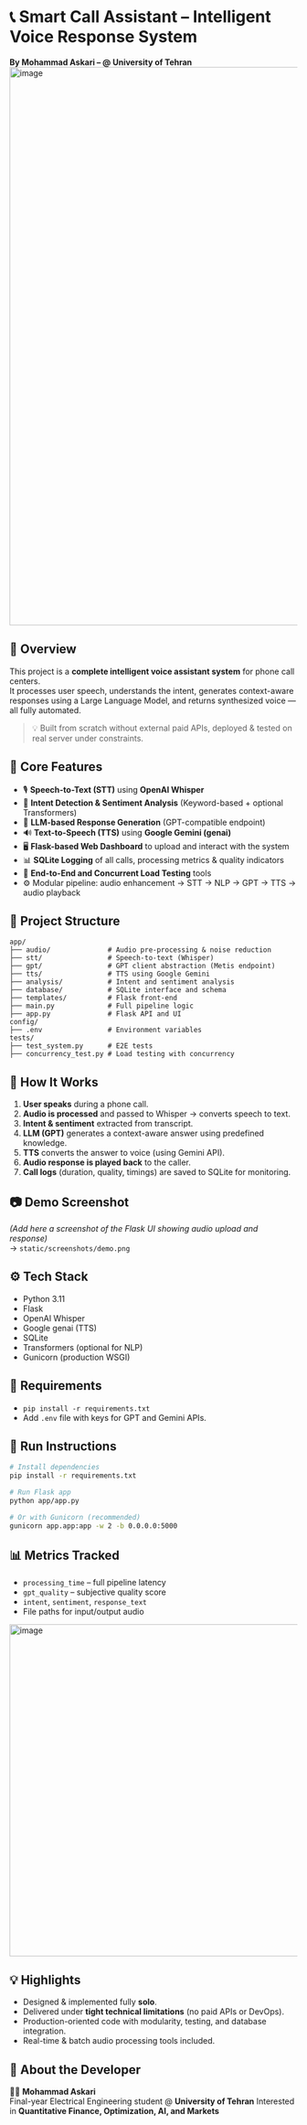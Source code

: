 # 📞 Smart Call Assistant – Intelligent Voice Response System  
**By Mohammad Askari – @ University of Tehran**  
<img width="1917" height="977" alt="image" src="https://github.com/user-attachments/assets/571dbc91-47a0-4c92-a7ff-1f9d638075bb" />


## 🚀 Overview  
This project is a **complete intelligent voice assistant system** for phone call centers.  
It processes user speech, understands the intent, generates context-aware responses using a Large Language Model, and returns synthesized voice — all fully automated.

> 💡 Built from scratch without external paid APIs, deployed & tested on real server under constraints.

## 🎯 Core Features

- 🎙️ **Speech-to-Text (STT)** using **OpenAI Whisper**
- 🧠 **Intent Detection & Sentiment Analysis** (Keyword-based + optional Transformers)
- 🤖 **LLM-based Response Generation** (GPT-compatible endpoint)
- 🔊 **Text-to-Speech (TTS)** using **Google Gemini (genai)**
- 🖥️ **Flask-based Web Dashboard** to upload and interact with the system
- 📊 **SQLite Logging** of all calls, processing metrics & quality indicators
- 🧪 **End-to-End and Concurrent Load Testing** tools
- ⚙️ Modular pipeline: audio enhancement → STT → NLP → GPT → TTS → audio playback

## 📁 Project Structure
```
app/
├── audio/              # Audio pre-processing & noise reduction
├── stt/                # Speech-to-text (Whisper)
├── gpt/                # GPT client abstraction (Metis endpoint)
├── tts/                # TTS using Google Gemini
├── analysis/           # Intent and sentiment analysis
├── database/           # SQLite interface and schema
├── templates/          # Flask front-end
├── main.py             # Full pipeline logic
├── app.py              # Flask API and UI
config/
├── .env                # Environment variables
tests/
├── test_system.py      # E2E tests
├── concurrency_test.py # Load testing with concurrency
```

## 🔧 How It Works

1. **User speaks** during a phone call.
2. **Audio is processed** and passed to Whisper → converts speech to text.
3. **Intent & sentiment** extracted from transcript.
4. **LLM (GPT)** generates a context-aware answer using predefined knowledge.
5. **TTS** converts the answer to voice (using Gemini API).
6. **Audio response is played back** to the caller.
7. **Call logs** (duration, quality, timings) are saved to SQLite for monitoring.

## 📷 Demo Screenshot  
_(Add here a screenshot of the Flask UI showing audio upload and response)_  
→ `static/screenshots/demo.png`

## ⚙️ Tech Stack  
- Python 3.11  
- Flask  
- OpenAI Whisper  
- Google genai (TTS)  
- SQLite  
- Transformers (optional for NLP)  
- Gunicorn (production WSGI)  

## 📌 Requirements  
- `pip install -r requirements.txt`  
- Add `.env` file with keys for GPT and Gemini APIs.

## 🚀 Run Instructions

```bash
# Install dependencies
pip install -r requirements.txt

# Run Flask app
python app/app.py

# Or with Gunicorn (recommended)
gunicorn app.app:app -w 2 -b 0.0.0.0:5000
```

## 📊 Metrics Tracked
- `processing_time` – full pipeline latency
- `gpt_quality` – subjective quality score
- `intent`, `sentiment`, `response_text`
- File paths for input/output audio

<img width="1821" height="581" alt="image" src="https://github.com/user-attachments/assets/203a6b71-a5e1-4c65-b92a-7050ed98d229" />

## 💡 Highlights
- Designed & implemented fully **solo**.
- Delivered under **tight technical limitations** (no paid APIs or DevOps).
- Production-oriented code with modularity, testing, and database integration.
- Real-time & batch audio processing tools included.

## 📎 About the Developer  
👨‍🎓 **Mohammad Askari**  
Final-year Electrical Engineering student @ **University of Tehran**
Interested in **Quantitative Finance, Optimization, AI, and Markets**  

